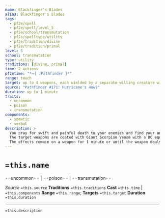 ```yaml
---
name: Blackfinger's Blades
alias: Blackfinger's Blades
tags:
  - pf2e/spell
  - pf2e/spell/level_5
  - pf2e/school/transmutation
  - pf2e/spelltype/utility
  - pf2e/tradition/divine
  - pf2e/tradition/primal
level: 5
school: transmutation
type: utility
traditions: [divine, primal]
time: 2 actions
pf2etime: "*⬺{ .Pathfinder }*"
range: touch
target: up to 4 weapons, each wielded by a separate willing creature within range
source: "Pathfinder #171: Hurricane's Howl"
duration: up to 1 minute
traits:
  - uncommon
  - poison
  - transmutation
components:
  - somatic
  - verbal
description: >
  You pray for swift and painful death to your enemies and find your and your allies' weapons blessed to deliver just that.
  The target weapons are coated with Giant Scorpion Venom with a DC equal to your spell DC.
  The effects remain on a weapon for 1 minute or until the weapon deals damage, whichever comes first.
---
```

# `=this.name`
==uncommon== | ==poison== | ==transmutation==

*Source* `=this.source`
**Traditions** `=this.traditions`
**Cast** `=this.time` | `=this.components`
**Range** `=this.range`; **Targets** `=this.target`
**Duration** `=this.duration`

***
`=this.description`